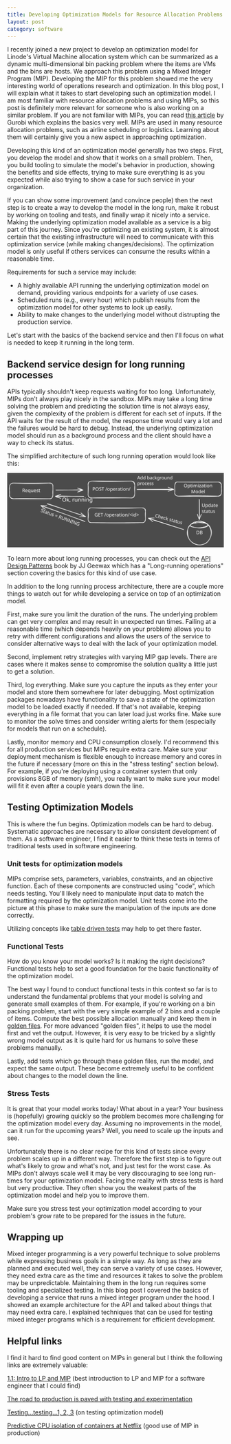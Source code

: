 ```yaml
---
title: Developing Optimization Models for Resource Allocation Problems
layout: post
category: software
---
```


I recently joined a new project to develop an optimization model for Linode's Virtual Machine allocation system which can be summarized as a dynamic multi-dimensional bin packing problem where the items are VMs and the bins are hosts. We approach this problem using a Mixed Integer Program (MIP). Developing the MIP for this problem showed me the very interesting world of operations research and optimization. In this blog post, I will explain what it takes to start developing such an optimization model. I am most familiar with resource allocation problems and using MIPs, so this post is definitely more relevant for someone who is also working on a similar problem. If you are not familiar with MIPs, you can read [this article](https://www.gurobi.com/resources/mixed-integer-programming-mip-a-primer-on-the-basics/) by Gurobi which explains the basics very well.  MIPs are used in many resource allocation problems, such as airline scheduling or logistics. Learning about them will certainly give you a new aspect in approaching optimization.

Developing this kind of an optimization model generally has two steps. First, you develop the model and show that it works on a small problem. Then, you build tooling to simulate the model's behavior in production, showing the benefits and side effects, trying to make sure everything is as you expected while also trying to show a case for such service in your organization.

If you can show some improvement (and convince people) then the next step is to create a way to develop the model in the long run, make it robust by working on tooling and tests, and finally wrap it nicely into a service. Making the underlying optimization model available as a service is a big part of this journey. Since you're optimizing an existing system, it is almost certain that the existing infrastructure will need to communicate with this optimization service (while making changes/decisions). The optimization model is only useful if others services can consume the results within a reasonable time.

Requirements for such a service may include:

- A highly available API running the underlying optimization model on demand, providing various endpoints for a variety of use cases.
- Scheduled runs (e.g., every hour) which publish results from the optimization model for other systems to look up easily.
- Ability to make changes to the underlying model without distrupting the production service.

Let's start with the basics of the backend service and then I'll focus on what is needed to keep it running in the long term.

## Backend service design for long running processes


APIs typically shouldn't keep requests waiting for too long. Unfortunately, MIPs don't always play nicely in the sandbox. MIPs may take a long time solving the problem and predicting the solution time is not always easy, given the complexity of the problem is different for each set of inputs. If the API waits for the result of the model, the response time would vary a lot and the failures would be hard to debug. Instead, the underlying optimization model should run as a background process and the client should have a way to check its status.

The simplified architecture of such long running operation would look like this:

![Life of long running processes](../assets/images/long-running-process.svg)

To learn more about long running processes, you can check out the [API Design Patterns](https://www.manning.com/books/api-design-patterns) book by JJ Geewax which has a "Long-running operations" section covering the basics for this kind of use case.

In addition to the long running process architecture, there are a couple more things to watch out for while developing a service on top of an optimization model.

First, make sure you limit the duration of the runs. The underlying problem can get very complex and may result in unexpected run times. Failing at a reasonable time (which depends heavily on your problem) allows you to retry with different configurations and allows the users of the service to consider alternative ways to deal with the lack of your optimization model. 

Second, implement retry strategies with varying MIP gap levels. There are cases where it makes sense to compromise the solution quality a little just to get a solution.

Third, log everything. Make sure you capture the inputs as they enter your model and store them somewhere for later debugging. Most optimization packages nowadays have functionality to save a state of the optimization model to be loaded exactly if needed. If that's not available, keeping everything in a file format that you can later load just works fine. Make sure to monitor the solve times and consider writing alerts for them (especially for models that run on a schedule).

Lastly, monitor memory and CPU consumption closely. I'd recommend this for all production services but MIPs require extra care. Make sure your deployment mechanism is flexible enough to increase memory and cores in the future if necessary (more on this in the "stress testing" section below). For example, if you're deploying using a container system that only provisions 8GB of memory (smh), you really want to make sure your model will fit it even after a couple years down the line.

## Testing Optimization Models

This is where the fun begins. Optimization models can be hard to debug. Systematic approaches are necessary to allow consistent development of them. As a software engineer, I find it easier to think these tests in terms of traditional tests used in software engineering.

### Unit tests for optimization models

MIPs comprise sets, parameters, variables, constraints, and an objective function. Each of these components are constructed using "code", which needs testing. You'll likely need to manipulate input data to match the formatting required by the optimization model. Unit tests come into the picture at this phase to make sure the manipulation of the inputs are done correctly.

Utilizing concepts like [table driven tests](https://go.dev/wiki/TableDrivenTests) may help to get there faster.

### Functional Tests

How do you know your model works? Is it making the right decisions? Functional tests help to set a good foundation for the basic functionality of the optimization model. 

The best way I found to conduct functional tests in this context so far is to understand the fundamental problems that your model is solving and generate small examples of them. For example, if you're working on a bin packing problem, start with the very simple example of 2 bins and a couple of items. Compute the best possible allocation manually and keep them in [golden files](https://softwareengineering.stackexchange.com/questions/358786/what-are-golden-files). For more advanced "golden files", it helps to use the model first and vet the output. However, it is very easy to be tricked by a slightly wrong model output as it is quite hard for us humans to solve these problems manually. 

Lastly, add tests which go through these golden files, run the model, and expect the same output. These become extremely useful to be confident about changes to the model down the line. 

### Stress Tests

It is great that your model works today! What about in a year? Your business is (hopefully) growing quickly so the problem becomes more challenging for the optimization model every day. Assuming no improvements in the model, can it run for the upcoming years? Well, you need to scale up the inputs and see. 

Unfortunately there is no clear recipe for this kind of tests since every problem scales up in a different way. Therefore the first step is to figure out what's likely to grow and what's not, and just test for the worst case. As MIPs don't always scale well it may be very discouraging to see long run-times for your optimization model. Facing the reality with stress tests is hard but very productive. They often show you the weakest parts of the optimization model and help you to improve them. 

Make sure you stress test your optimization model according to your problem's grow rate to be prepared for the issues in the future.

## Wrapping up

Mixed integer programming is a very powerful technique to solve problems while expressing business goals in a simple way. As long as they are planned and executed well, they can serve a variety of use cases. However, they need extra care as the time and resources it takes to solve the problem may be unpredictable. Maintaining them in the long run requires some tooling and specialized testing. In this blog post I covered the basics of developing a service that runs a mixed integer program under the hood. I showed an example architecture for the API and talked about things that may need extra care. I explained techniques that can be used for testing mixed integer programs which is a requirement for efficient development.

## Helpful links

I find it hard to find good content on MIPs in general but I think the following links are extremely valuable:

[1.1: Intro to LP and MIP](https://www.youtube.com/watch?v=i1wg23MFA5I&list=PLaoe2MTbJBvpFPyMMSOB-WrHofdHo3e74&ab_channel=MikeWagner) (best introduction to LP and MIP for a software engineer that I could find)

[The road to production is paved with testing and experimentation](https://www.nextmv.io/blog/the-road-to-production-is-paved-with-testing-and-experimentation)

[Testing...testing...1, 2, 3](https://www.nextmv.io/blog/testing-testing-1-2-3) (on testing optimization model)

[Predictive CPU isolation of containers at Netflix](https://netflixtechblog.com/predictive-cpu-isolation-of-containers-at-netflix-91f014d856c7) (good use of MIP in production)